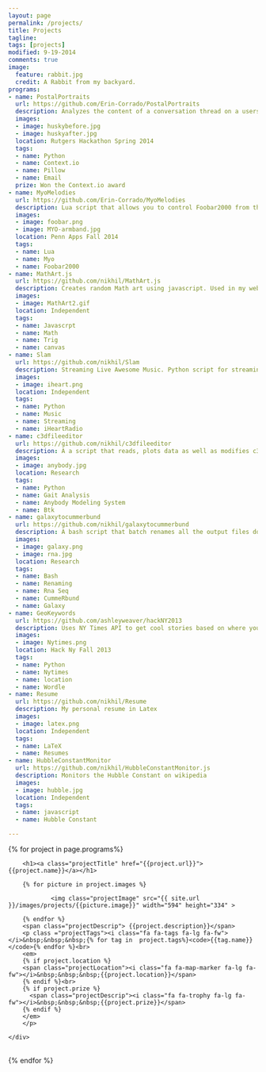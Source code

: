 ```yaml
---
layout: page
permalink: /projects/
title: Projects
tagline: 
tags: [projects]
modified: 9-19-2014
comments: true
image:
  feature: rabbit.jpg
  credit: A Rabbit from my backyard.
programs:
- name: PostalPortraits
  url: https://github.com/Erin-Corrado/PostalPortraits
  description: Analyzes the content of a conversation thread on a users email and then transfers those changes through image modifations using the Pillow image manipulation tool.
  images: 
  - image: huskybefore.jpg
  - image: huskyafter.jpg
  location: Rutgers Hackathon Spring 2014
  tags:
  - name: Python
  - name: Context.io
  - name: Pillow
  - name: Email
  prize: Won the Context.io award
- name: MyoMelodies
  url: https://github.com/Erin-Corrado/MyoMelodies
  description: Lua script that allows you to control Foobar2000 from the Myo.
  images: 
  - image: foobar.png
  - image: MYO-armband.jpg
  location: Penn Apps Fall 2014
  tags:
  - name: Lua
  - name: Myo
  - name: Foobar2000
- name: MathArt.js
  url: https://github.com/nikhil/MathArt.js
  description: Creates random Math art using javascript. Used in my website. It randomizes the amplitude, frequency, and phase shift numbers.
  images: 
  - image: MathArt2.gif
  location: Independent
  tags:
  - name: Javascrpt
  - name: Math
  - name: Trig
  - name: canvas
- name: Slam
  url: https://github.com/nikhil/Slam
  description: Streaming Live Awesome Music. Python script for streaming music from iheartradio.
  images: 
  - image: iheart.png
  location: Independent
  tags:
  - name: Python
  - name: Music
  - name: Streaming
  - name: iHeartRadio
- name: c3dfileeditor
  url: https://github.com/nikhil/c3dfileeditor
  description: A a script that reads, plots data as well as modifies c3d files using the btk library. Used with The Anybody Modeling System 
  images: 
  - image: anybody.jpg
  location: Research
  tags:
  - name: Python
  - name: Gait Analysis
  - name: Anybody Modeling System
  - name: Btk
- name: galaxytocummerbund 
  url: https://github.com/nikhil/galaxytocummerbund
  description: A bash script that batch renames all the output files downloaded from the Galaxy server so that it can be used to run cummerbund.
  images: 
  - image: galaxy.png
  - image: rna.jpg
  location: Research
  tags:
  - name: Bash 
  - name: Renaming
  - name: Rna Seq
  - name: CummeRbund
  - name: Galaxy
- name: GeoKeywords
  url: https://github.com/ashleyweaver/hackNY2013
  description: Uses NY Times API to get cool stories based on where you are.
  images: 
  - image: Nytimes.png
  location: Hack Ny Fall 2013
  tags:
  - name: Python
  - name: Nytimes
  - name: location
  - name: Wordle
- name: Resume 
  url: https://github.com/nikhil/Resume
  description: My personal resume in Latex 
  images: 
  - image: latex.png
  location: Independent
  tags:
  - name: LaTeX
  - name: Resumes
- name: HubbleConstantMonitor 
  url: https://github.com/nikhil/HubbleConstantMonitor.js
  description: Monitors the Hubble Constant on wikipedia 
  images: 
  - image: hubble.jpg
  location: Independent
  tags:
  - name: javascript
  - name: Hubble Constant

---
```


{% for project in page.programs%}

<div class="projectBox">
        
		<h1><a class="projectTitle" href="{{project.url}}">{{project.name}}</a></h1>

		{% for picture in project.images %}

                <img class="projectImage" src="{{ site.url }}/images/projects/{{picture.image}}" width="594" height="334" >
            
        {% endfor %}
        <span class="projectDescrip"> {{project.description}}</span>
		<p class ="projectTags"><i class="fa fa-tags fa-lg fa-fw"></i>&nbsp;&nbsp;&nbsp;{% for tag in  project.tags%}<code>{{tag.name}}</code>{% endfor %}<br>
		<em>
		{% if project.location %}
		<span class="projectLocation"><i class="fa fa-map-marker fa-lg fa-fw"></i>&nbsp;&nbsp;&nbsp;{{project.location}}</span>
		{% endif %}<br>	
        {% if project.prize %}
          <span class="projectDescrip"><i class="fa fa-trophy fa-lg fa-fw"></i>&nbsp;&nbsp;&nbsp;{{project.prize}}</span>
        {% endif %}
		</em>
		</p>
		
    </div>


<br>
{% endfor %}




